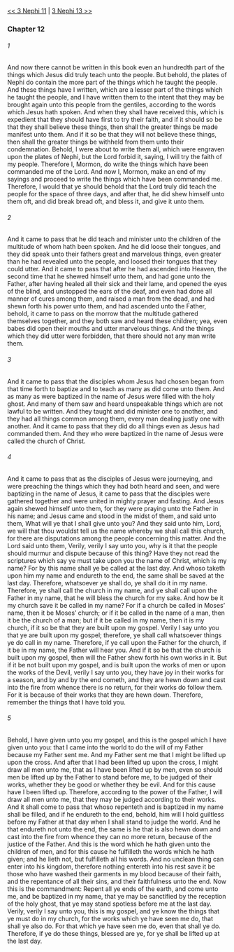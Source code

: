 [<< 3 Nephi 11](3%20Nephi%2011.md)  |  [3 Nephi 13 >>](3%20Nephi%2013.md)

### Chapter 12
###### 1
And now there cannot be written in this book even an hundredth part of the things which Jesus did truly teach unto the people. But behold, the plates of Nephi do contain the more part of the things which he taught the people. And these things have I written, which are a lesser part of the things which he taught the people, and I have written them to the intent that they may be brought again unto this people from the gentiles, according to the words which Jesus hath spoken. And when they shall have received this, which is expedient that they should have first to try their faith, and if it should so be that they shall believe these things, then shall the greater things be made manifest unto them. And if it so be that they will not believe these things, then shall the greater things be withheld from them unto their condemnation. Behold, I were about to write them all, which were engraven upon the plates of Nephi, but the Lord forbid it, saying, I will try the faith of my people. Therefore I, Mormon, do write the things which have been commanded me of the Lord. And now I, Mormon, make an end of my sayings and proceed to write the things which have been commanded me. Therefore, I would that ye should behold that the Lord truly did teach the people for the space of three days, and after that, he did shew himself unto them oft, and did break bread oft, and bless it, and give it unto them.

###### 2
And it came to pass that he did teach and minister unto the children of the multitude of whom hath been spoken. And he did loose their tongues, and they did speak unto their fathers great and marvelous things, even greater than he had revealed unto the people, and loosed their tongues that they could utter. And it came to pass that after he had ascended into Heaven, the second time that he shewed himself unto them, and had gone unto the Father, after having healed all their sick and their lame, and opened the eyes of the blind, and unstopped the ears of the deaf, and even had done all manner of cures among them, and raised a man from the dead, and had shewn forth his power unto them, and had ascended unto the Father, behold, it came to pass on the morrow that the multitude gathered themselves together, and they both saw and heard these children; yea, even babes did open their mouths and utter marvelous things. And the things which they did utter were forbidden, that there should not any man write them.

###### 3
And it came to pass that the disciples whom Jesus had chosen began from that time forth to baptize and to teach as many as did come unto them. And as many as were baptized in the name of Jesus were filled with the holy ghost. And many of them saw and heard unspeakable things which are not lawful to be written. And they taught and did minister one to another, and they had all things common among them, every man dealing justly one with another. And it came to pass that they did do all things even as Jesus had commanded them. And they who were baptized in the name of Jesus were called the church of Christ.

###### 4
And it came to pass that as the disciples of Jesus were journeying, and were preaching the things which they had both heard and seen, and were baptizing in the name of Jesus, it came to pass that the disciples were gathered together and were united in mighty prayer and fasting. And Jesus again shewed himself unto them, for they were praying unto the Father in his name; and Jesus came and stood in the midst of them, and said unto them, What will ye that I shall give unto you? And they said unto him, Lord, we will that thou wouldst tell us the name whereby we shall call this church, for there are disputations among the people concerning this matter. And the Lord said unto them, Verily, verily I say unto you, why is it that the people should murmur and dispute because of this thing? Have they not read the scriptures which say ye must take upon you the name of Christ, which is my name? For by this name shall ye be called at the last day. And whoso taketh upon him my name and endureth to the end, the same shall be saved at the last day. Therefore, whatsoever ye shall do, ye shall do it in my name. Therefore, ye shall call the church in my name, and ye shall call upon the Father in my name, that he will bless the church for my sake. And how be it my church save it be called in my name? For if a church be called in Moses’ name, then it be Moses’ church; or if it be called in the name of a man, then it be the church of a man; but if it be called in my name, then it is my church, if it so be that they are built upon my gospel. Verily I say unto you that ye are built upon my gospel; therefore, ye shall call whatsoever things ye do call in my name. Therefore, if ye call upon the Father for the church, if it be in my name, the Father will hear you. And if it so be that the church is built upon my gospel, then will the Father shew forth his own works in it. But if it be not built upon my gospel, and is built upon the works of men or upon the works of the Devil, verily I say unto you, they have joy in their works for a season, and by and by the end cometh, and they are hewn down and cast into the fire from whence there is no return, for their works do follow them. For it is because of their works that they are hewn down. Therefore, remember the things that I have told you.

###### 5
Behold, I have given unto you my gospel, and this is the gospel which I have given unto you: that I came into the world to do the will of my Father because my Father sent me. And my Father sent me that I might be lifted up upon the cross. And after that I had been lifted up upon the cross, I might draw all men unto me, that as I have been lifted up by men, even so should men be lifted up by the Father to stand before me, to be judged of their works, whether they be good or whether they be evil. And for this cause have I been lifted up. Therefore, according to the power of the Father, I will draw all men unto me, that they may be judged according to their works. And it shall come to pass that whoso repenteth and is baptized in my name shall be filled, and if he endureth to the end, behold, him will I hold guiltless before my Father at that day when I shall stand to judge the world. And he that endureth not unto the end, the same is he that is also hewn down and cast into the fire from whence they can no more return, because of the justice of the Father. And this is the word which he hath given unto the children of men, and for this cause he fulfilleth the words which he hath given; and he lieth not, but fulfilleth all his words. And no unclean thing can enter into his kingdom, therefore nothing entereth into his rest save it be those who have washed their garments in my blood because of their faith, and the repentance of all their sins, and their faithfulness unto the end. Now this is the commandment: Repent all ye ends of the earth, and come unto me, and be baptized in my name, that ye may be sanctified by the reception of the holy ghost, that ye may stand spotless before me at the last day. Verily, verily I say unto you, this is my gospel, and ye know the things that ye must do in my church, for the works which ye have seen me do, that shall ye also do. For that which ye have seen me do, even that shall ye do. Therefore, if ye do these things, blessed are ye, for ye shall be lifted up at the last day.